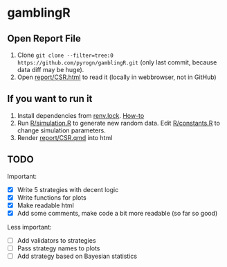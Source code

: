 # gamblingR

## Open Report File

1.  Clone `git clone --filter=tree:0 https://github.com/pyrogn/gamblingR.git` (only last commit, because data diff may be huge).
2.  Open [report/CSR.html](report/CSR.html) to read it (locally in webbrowser, not in GitHub)

## If you want to run it

1.  Install dependencies from [renv.lock](renv.lock). [How-to](https://rstudio.github.io/renv/reference/restore.html)
2.  Run [R/simulation.R](R/simulation.R) to generate new random data. Edit [R/constants.R](R/constants.R) to change simulation parameters.
3.  Render [report/CSR.qmd](report/CSR.qmd) into html

## TODO

Important:

-   [x] Write 5 strategies with decent logic
-   [x] Write functions for plots
-   [x] Make readable html
-   [x] Add some comments, make code a bit more readable (so far so good)

Less important:

-   [ ] Add validators to strategies
-   [ ] Pass strategy names to plots
-   [ ] Add strategy based on Bayesian statistics
